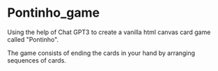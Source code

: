 # Pontinho_game

Using the help of Chat GPT3 to create a vanilla html canvas card game called "Pontinho".

The game consists of ending the cards in your hand by arranging sequences of cards.
